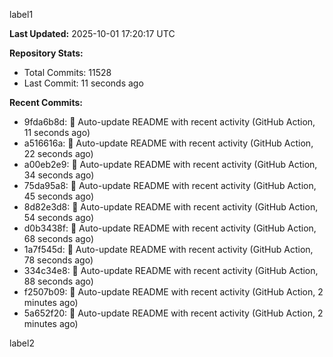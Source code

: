 
label1 
<!-- ACTIVITY_START -->
**Last Updated:** 2025-10-01 17:20:17 UTC

**Repository Stats:**
- Total Commits: 11528
- Last Commit: 11 seconds ago

**Recent Commits:**
- 9fda6b8d: 🤖 Auto-update README with recent activity (GitHub Action, 11 seconds ago)
- a516616a: 🤖 Auto-update README with recent activity (GitHub Action, 22 seconds ago)
- a00eb2e9: 🤖 Auto-update README with recent activity (GitHub Action, 34 seconds ago)
- 75da95a8: 🤖 Auto-update README with recent activity (GitHub Action, 45 seconds ago)
- 8d82e3d8: 🤖 Auto-update README with recent activity (GitHub Action, 54 seconds ago)
- d0b3438f: 🤖 Auto-update README with recent activity (GitHub Action, 68 seconds ago)
- 1a7f545d: 🤖 Auto-update README with recent activity (GitHub Action, 78 seconds ago)
- 334c34e8: 🤖 Auto-update README with recent activity (GitHub Action, 88 seconds ago)
- f2507b09: 🤖 Auto-update README with recent activity (GitHub Action, 2 minutes ago)
- 5a652f20: 🤖 Auto-update README with recent activity (GitHub Action, 2 minutes ago)
<!-- ACTIVITY_END -->

label2
